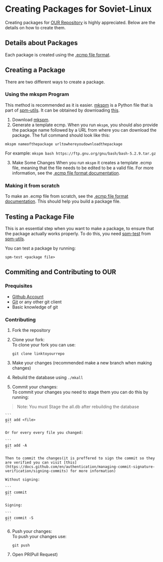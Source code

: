 # Creating Packages for Soviet-Linux

Creating packages for [OUR Repository](https://github.com/Soviet-Linux/OUR) is highly appreciated. Below are the details on how to create them.

## Details about Packages

Each package is created using the [.ecmp file format](ecmp.md).

## Creating a Package

There are two different ways to create a package.

### Using the mkspm Program

This method is recommended as it is easier. [mkspm](https://github.com/Soviet-Linux/spm-utils/blob/main/mkspm) is a Python file that is part of [spm-utils](https://github.com/Soviet-Linux/spm-utils/). It can be obtained by downloading [this](https://raw.githubusercontent.com/Soviet-Linux/spm-utils/main/mkspm).

1. Download [mkspm](https://github.com/Soviet-Linux/spm-utils/blob/main/mkspm).
2. Generate a template ecmp.
When you run `mkspm`, you should also provide the package name followed by a URL from where you can download the package. The full command should look like this:

``mkspm nameofthepackage urltowhereyoudownloadthepackage``

For example: 
`mkspm bash https://ftp.gnu.org/gnu/bash/bash-5.2.9.tar.gz`

3. Make Some Changes
When you run ```mkspm``` it creates a template .ecmp file, meaning that the file needs to be edited to be a valid file. For more information, see the [.ecmp file format documentation](ecmp.md).

### Making it from scratch 

To make an .ecmp file from scratch, see the [.ecmp file format documentation](ecmp.md). This should help you build a package file.
## Testing a Package File

This is an essential step when you want to make a package, to ensure that the package actually works properly. To do this, you need [spm-test](https://github.com/Soviet-Linux/spm-utils/blob/main/spm-test) from [spm-utils](https://github.com/Soviet-Linux/spm-utils/).

You can test a package by running:
```
spm-test <package file>
```
## Commiting and Contributing to OUR

### Prequisites

- [Github Account](https://github.com/)
- [Git](https://git-scm.com/) or any other git client
- Basic knowledge of git

### Contributing

1. Fork the repository
2. Clone your fork:  \
    To clone your fork you can use:

    ```
    git clone linktoyourrepo
    ```

3. Make your changes (recommended make a new branch when making changes)
4. Rebuild the database using ```./mkall```
5. Commit your changes:  \
    To commit your changes you need to stage them you can do this by running:
> Note: You must Stage the all.db after rebuilding the database

    ```
    git add <file>
    ```

    Or for every every file you changed:

    ```
    git add -A
    ```

    Then to commit the changes(it is preffered to sign the commit so they are verified you can visit [this](https://docs.github.com/en/authentication/managing-commit-signature-verification/signing-commits) for more information)
    
    Without signing:

    ```
    git commit 
    ```

    Signing:

    ```
    git commit -S
    ```

6. Push your changes:  \
    To push your changes use:

    ```
    git push
    ```

7. Open PR(Pull Request)


